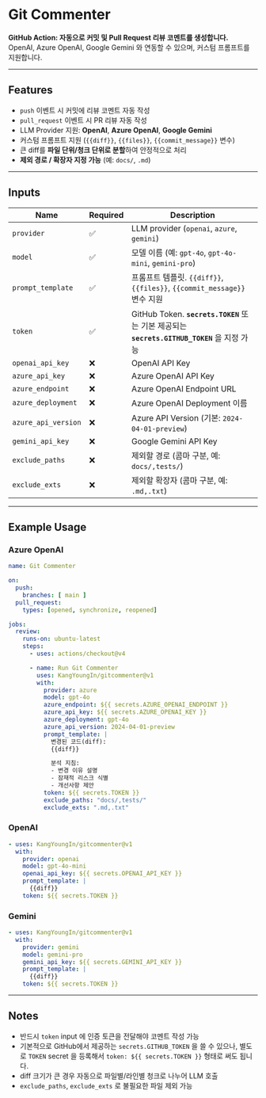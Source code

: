 
# Git Commenter

**GitHub Action: 자동으로 커밋 및 Pull Request 리뷰 코멘트를 생성합니다.**  
OpenAI, Azure OpenAI, Google Gemini 와 연동할 수 있으며, 커스텀 프롬프트를 지원합니다.

---

## Features
- `push` 이벤트 시 커밋에 리뷰 코멘트 자동 작성
- `pull_request` 이벤트 시 PR 리뷰 자동 작성
- LLM Provider 지원: **OpenAI**, **Azure OpenAI**, **Google Gemini**
- 커스텀 프롬프트 지원 (`{{diff}}`, `{{files}}`, `{{commit_message}}` 변수)
- 큰 diff를 **파일 단위/청크 단위로 분할**하여 안정적으로 처리
- **제외 경로 / 확장자 지정 가능** (예: `docs/`, `.md`)

---

## Inputs

| Name              | Required | Description                                                                                  |
|-------------------|----------|----------------------------------------------------------------------------------------------|
| `provider`        | ✅       | LLM provider (`openai`, `azure`, `gemini`)                                                   |
| `model`           | ✅       | 모델 이름 (예: `gpt-4o`, `gpt-4o-mini`, `gemini-pro`)                                         |
| `prompt_template` | ✅       | 프롬프트 템플릿. `{{diff}}`, `{{files}}`, `{{commit_message}}` 변수 지원                     |
| `token`           | ✅       | GitHub Token. **`secrets.TOKEN`** 또는 기본 제공되는 **`secrets.GITHUB_TOKEN`** 을 지정 가능 |
| `openai_api_key`  | ❌       | OpenAI API Key                                                                               |
| `azure_api_key`   | ❌       | Azure OpenAI API Key                                                                         |
| `azure_endpoint`  | ❌       | Azure OpenAI Endpoint URL                                                                    |
| `azure_deployment`| ❌       | Azure OpenAI Deployment 이름                                                                 |
| `azure_api_version`| ❌      | Azure API Version (기본: `2024-04-01-preview`)                                               |
| `gemini_api_key`  | ❌       | Google Gemini API Key                                                                        |
| `exclude_paths`   | ❌       | 제외할 경로 (콤마 구분, 예: `docs/,tests/`)                                                  |
| `exclude_exts`    | ❌       | 제외할 확장자 (콤마 구분, 예: `.md,.txt`)                                                    |

---

## Example Usage

### Azure OpenAI
```yaml
name: Git Commenter

on:
  push:
    branches: [ main ]
  pull_request:
    types: [opened, synchronize, reopened]

jobs:
  review:
    runs-on: ubuntu-latest
    steps:
      - uses: actions/checkout@v4

      - name: Run Git Commenter
        uses: KangYoungIn/gitcommenter@v1
        with:
          provider: azure
          model: gpt-4o
          azure_endpoint: ${{ secrets.AZURE_OPENAI_ENDPOINT }}
          azure_api_key: ${{ secrets.AZURE_OPENAI_KEY }}
          azure_deployment: gpt-4o
          azure_api_version: 2024-04-01-preview
          prompt_template: |
            변경된 코드(diff):
            {{diff}}

            분석 지침:
            - 변경 이유 설명
            - 잠재적 리스크 식별
            - 개선사항 제안
          token: ${{ secrets.TOKEN }}
          exclude_paths: "docs/,tests/"
          exclude_exts: ".md,.txt"
````

### OpenAI 

```yaml
- uses: KangYoungIn/gitcommenter@v1
  with:
    provider: openai
    model: gpt-4o-mini
    openai_api_key: ${{ secrets.OPENAI_API_KEY }}
    prompt_template: |
      {{diff}}
    token: ${{ secrets.TOKEN }}
```

### Gemini 

```yaml
- uses: KangYoungIn/gitcommenter@v1
  with:
    provider: gemini
    model: gemini-pro
    gemini_api_key: ${{ secrets.GEMINI_API_KEY }}
    prompt_template: |
      {{diff}}
    token: ${{ secrets.TOKEN }}
```

---

## Notes

* 반드시 `token` input 에 인증 토큰을 전달해야 코멘트 작성 가능
* 기본적으로 GitHub에서 제공하는 `secrets.GITHUB_TOKEN` 을 쓸 수 있으나,
  별도로 `TOKEN` secret 을 등록해서 `token: ${{ secrets.TOKEN }}` 형태로 써도 됩니다.
* diff 크기가 큰 경우 자동으로 파일별/라인별 청크로 나누어 LLM 호출
* `exclude_paths`, `exclude_exts` 로 불필요한 파일 제외 가능